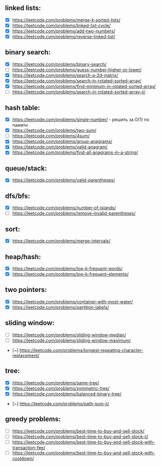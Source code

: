## linked lists:
- [x] https://leetcode.com/problems/merge-k-sorted-lists/
- [x] https://leetcode.com/problems/linked-list-cycle/
- [x] https://leetcode.com/problems/add-two-numbers/
- [x] https://leetcode.com/problems/reverse-linked-list/

## binary search:
- [x] https://leetcode.com/problems/binary-search/
- [ ] https://leetcode.com/problems/guess-number-higher-or-lower/
- [x] https://leetcode.com/problems/search-a-2d-matrix/
- [x] https://leetcode.com/problems/search-in-rotated-sorted-array/
- [x] https://leetcode.com/problems/find-minimum-in-rotated-sorted-array/
- [ ] https://leetcode.com/problems/search-in-rotated-sorted-array-ii/

## hash table:
- [x] https://leetcode.com/problems/single-number/ - решить за O(1) по памяти
- [x] https://leetcode.com/problems/two-sum/
- [ ] https://leetcode.com/problems/4sum/
- [x] https://leetcode.com/problems/group-anagrams/
- [x] https://leetcode.com/problems/valid-anagram/
- [x] https://leetcode.com/problems/find-all-anagrams-in-a-string/

## queue/stack:
- [x] https://leetcode.com/problems/valid-parentheses/

## dfs/bfs:
- [x] https://leetcode.com/problems/number-of-islands/
- [ ] https://leetcode.com/problems/remove-invalid-parentheses/

## sort:
- [x] https://leetcode.com/problems/merge-intervals/

## heap/hash:
- [x] https://leetcode.com/problems/top-k-frequent-words/
- [x] https://leetcode.com/problems/top-k-frequent-elements/

## two pointers:
- [x] https://leetcode.com/problems/container-with-most-water/
- [x] https://leetcode.com/problems/partition-labels/

## sliding window:
- [ ] https://leetcode.com/problems/sliding-window-median/
- [ ] https://leetcode.com/problems/sliding-window-maximum/
- [~] https://leetcode.com/problems/longest-repeating-character-replacement/

## tree:
- [x] https://leetcode.com/problems/same-tree/
- [x] https://leetcode.com/problems/symmetric-tree/
- [x] https://leetcode.com/problems/balanced-binary-tree/
- [~] https://leetcode.com/problems/path-sum-ii/

## greedy problems:
- [ ] https://leetcode.com/problems/best-time-to-buy-and-sell-stock/
- [ ] https://leetcode.com/problems/best-time-to-buy-and-sell-stock-ii/
- [ ] https://leetcode.com/problems/best-time-to-buy-and-sell-stock-with-transaction-fee/
- [ ] https://leetcode.com/problems/best-time-to-buy-and-sell-stock-with-cooldown/